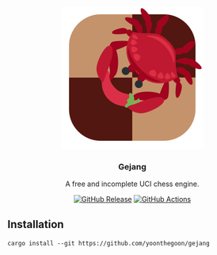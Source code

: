 <div align="center">

![Gejang Logo][gejang-logo]

### Gejang

A free and incomplete UCI chess engine.

[![GitHub Release][github-release]][latest-release]
[![GitHub Actions][github-actions-workflow-status]][github-actions]

</div>

## Installation

```shell
cargo install --git https://github.com/yoonthegoon/gejang
```

[gejang-logo]: /assets/logo.svg

[github-release]: https://img.shields.io/github/v/release/yoonthegoon/gejang?include_prereleases

[latest-release]: https://github.com/yoonthegoon/gejang/releases/latest

[github-actions-workflow-status]: https://img.shields.io/github/actions/workflow/status/yoonthegoon/gejang/rust.yml

[github-actions]: https://github.com/yoonthegoon/gejang/actions
